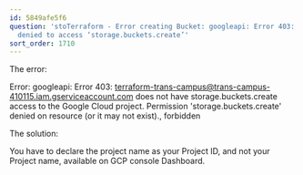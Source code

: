 ```yaml
---
id: 5849afe5f6
question: 'stoTerraform - Error creating Bucket: googleapi: Error 403: Permission
  denied to access ‘storage.buckets.create’'
sort_order: 1710
---
```


The error:

Error: googleapi: Error 403: terraform-trans-campus@trans-campus-410115.iam.gserviceaccount.com does not have storage.buckets.create access to the Google Cloud project. Permission 'storage.buckets.create' denied on resource (or it may not exist)., forbidden

The solution:

You have to declare the project name as your Project ID, and not your Project name, available on GCP console Dashboard.

